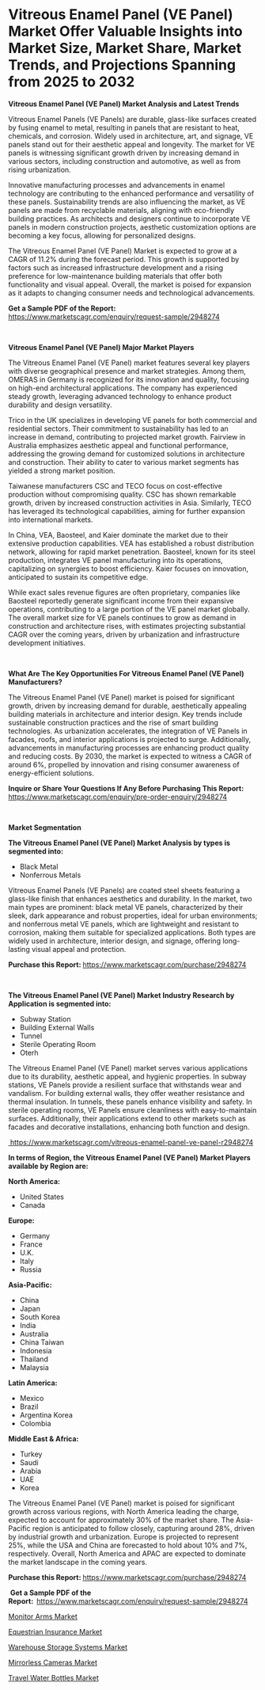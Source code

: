 <p><h1>Vitreous Enamel Panel (VE Panel) Market Offer Valuable Insights into Market Size, Market Share, Market Trends, and Projections Spanning from 2025 to 2032</h1></p><p><strong>Vitreous Enamel Panel (VE Panel) Market Analysis and Latest Trends</strong></p>
<p><p>Vitreous Enamel Panels (VE Panels) are durable, glass-like surfaces created by fusing enamel to metal, resulting in panels that are resistant to heat, chemicals, and corrosion. Widely used in architecture, art, and signage, VE panels stand out for their aesthetic appeal and longevity. The market for VE panels is witnessing significant growth driven by increasing demand in various sectors, including construction and automotive, as well as from rising urbanization. </p><p>Innovative manufacturing processes and advancements in enamel technology are contributing to the enhanced performance and versatility of these panels. Sustainability trends are also influencing the market, as VE panels are made from recyclable materials, aligning with eco-friendly building practices. As architects and designers continue to incorporate VE panels in modern construction projects, aesthetic customization options are becoming a key focus, allowing for personalized designs.</p><p>The Vitreous Enamel Panel (VE Panel) Market is expected to grow at a CAGR of 11.2% during the forecast period. This growth is supported by factors such as increased infrastructure development and a rising preference for low-maintenance building materials that offer both functionality and visual appeal. Overall, the market is poised for expansion as it adapts to changing consumer needs and technological advancements.</p></p>
<p><strong>Get a Sample PDF of the Report:&nbsp;</strong> <a href="https://www.marketscagr.com/enquiry/request-sample/2948274?utm_campaign=1889&utm_medium=2&utm_source=Github&utm_content=ia&utm_term=12032025&utm_id=vitreous-enamel-panel-ve-panel">https://www.marketscagr.com/enquiry/request-sample/2948274</a></p>
<p>&nbsp;</p>
<p><strong>Vitreous Enamel Panel (VE Panel) Major Market Players</strong></p>
<p><p>The Vitreous Enamel Panel (VE Panel) market features several key players with diverse geographical presence and market strategies. Among them, OMERAS in Germany is recognized for its innovation and quality, focusing on high-end architectural applications. The company has experienced steady growth, leveraging advanced technology to enhance product durability and design versatility. </p><p>Trico in the UK specializes in developing VE panels for both commercial and residential sectors. Their commitment to sustainability has led to an increase in demand, contributing to projected market growth. Fairview in Australia emphasizes aesthetic appeal and functional performance, addressing the growing demand for customized solutions in architecture and construction. Their ability to cater to various market segments has yielded a strong market position.</p><p>Taiwanese manufacturers CSC and TECO focus on cost-effective production without compromising quality. CSC has shown remarkable growth, driven by increased construction activities in Asia. Similarly, TECO has leveraged its technological capabilities, aiming for further expansion into international markets.</p><p>In China, VEA, Baosteel, and Kaier dominate the market due to their extensive production capabilities. VEA has established a robust distribution network, allowing for rapid market penetration. Baosteel, known for its steel production, integrates VE panel manufacturing into its operations, capitalizing on synergies to boost efficiency. Kaier focuses on innovation, anticipated to sustain its competitive edge.</p><p>While exact sales revenue figures are often proprietary, companies like Baosteel reportedly generate significant income from their expansive operations, contributing to a large portion of the VE panel market globally. The overall market size for VE panels continues to grow as demand in construction and architecture rises, with estimates projecting substantial CAGR over the coming years, driven by urbanization and infrastructure development initiatives.</p></p>
<p>&nbsp;</p>
<p><strong>What Are The Key Opportunities For Vitreous Enamel Panel (VE Panel) Manufacturers?</strong></p>
<p><p>The Vitreous Enamel Panel (VE Panel) market is poised for significant growth, driven by increasing demand for durable, aesthetically appealing building materials in architecture and interior design. Key trends include sustainable construction practices and the rise of smart building technologies. As urbanization accelerates, the integration of VE Panels in facades, roofs, and interior applications is projected to surge. Additionally, advancements in manufacturing processes are enhancing product quality and reducing costs. By 2030, the market is expected to witness a CAGR of around 6%, propelled by innovation and rising consumer awareness of energy-efficient solutions.</p></p>
<p><strong>Inquire or Share Your Questions If Any Before Purchasing This Report:</strong> <a href="https://www.marketscagr.com/enquiry/pre-order-enquiry/2948274?utm_campaign=1889&utm_medium=2&utm_source=Github&utm_content=ia&utm_term=12032025&utm_id=vitreous-enamel-panel-ve-panel">https://www.marketscagr.com/enquiry/pre-order-enquiry/2948274</a></p>
<p>&nbsp;</p>
<p><strong>Market Segmentation</strong></p>
<p><strong>The Vitreous Enamel Panel (VE Panel) Market Analysis by types is segmented into:</strong></p>
<p><ul><li>Black Metal</li><li>Nonferrous Metals</li></ul></p>
<p><p>Vitreous Enamel Panels (VE Panels) are coated steel sheets featuring a glass-like finish that enhances aesthetics and durability. In the market, two main types are prominent: black metal VE panels, characterized by their sleek, dark appearance and robust properties, ideal for urban environments; and nonferrous metal VE panels, which are lightweight and resistant to corrosion, making them suitable for specialized applications. Both types are widely used in architecture, interior design, and signage, offering long-lasting visual appeal and protection.</p></p>
<p><strong>Purchase this Report:&nbsp;</strong><a href="https://www.marketscagr.com/purchase/2948274?utm_campaign=1889&utm_medium=2&utm_source=Github&utm_content=ia&utm_term=12032025&utm_id=vitreous-enamel-panel-ve-panel">https://www.marketscagr.com/purchase/2948274</a></p>
<p>&nbsp;</p>
<p><strong>The Vitreous Enamel Panel (VE Panel) Market Industry Research by Application is segmented into:</strong></p>
<p><ul><li>Subway Station</li><li>Building External Walls</li><li>Tunnel</li><li>Sterile Operating Room</li><li>Oterh</li></ul></p>
<p><p>The Vitreous Enamel Panel (VE Panel) market serves various applications due to its durability, aesthetic appeal, and hygienic properties. In subway stations, VE Panels provide a resilient surface that withstands wear and vandalism. For building external walls, they offer weather resistance and thermal insulation. In tunnels, these panels enhance visibility and safety. In sterile operating rooms, VE Panels ensure cleanliness with easy-to-maintain surfaces. Additionally, their applications extend to other markets such as facades and decorative installations, enhancing both function and design.</p></p>
<p><a href="https://www.marketscagr.com/vitreous-enamel-panel-ve-panel-r2948274?utm_campaign=1889&utm_medium=2&utm_source=Github&utm_content=ia&utm_term=12032025&utm_id=vitreous-enamel-panel-ve-panel">&nbsp;https://www.marketscagr.com/vitreous-enamel-panel-ve-panel-r2948274</a></p>
<p><strong>In terms of Region, the Vitreous Enamel Panel (VE Panel) Market Players available by Region are:</strong></p>
<p>
    <p> <strong> North America: </strong>
        <ul>
            <li>United States</li>
            <li>Canada</li>
        </ul>
        </p> 
    <p> <strong> Europe: </strong>
        <ul>
            <li>Germany</li>
            <li>France</li>
            <li>U.K.</li>
            <li>Italy</li>
            <li>Russia</li>
        </ul>
        </p> 
    <p> <strong> Asia-Pacific: </strong>
        <ul>
            <li>China</li>
            <li>Japan</li>
            <li>South Korea</li>
            <li>India</li>
            <li>Australia</li>
            <li>China Taiwan</li>
            <li>Indonesia</li>
            <li>Thailand</li>
            <li>Malaysia</li>
        </ul>
        </p> 
    <p> <strong> Latin America: </strong>
        <ul>
            <li>Mexico</li>
            <li>Brazil</li>
            <li>Argentina Korea</li>
            <li>Colombia</li>
        </ul>
        </p> 
    <p> <strong> Middle East & Africa: </strong>
        <ul>
            <li>Turkey</li>
            <li>Saudi</li>
            <li>Arabia</li>
            <li>UAE</li>
            <li>Korea</li>
        </ul>
    </p>
    </p>
<p><p>The Vitreous Enamel Panel (VE Panel) market is poised for significant growth across various regions, with North America leading the charge, expected to account for approximately 30% of the market share. The Asia-Pacific region is anticipated to follow closely, capturing around 28%, driven by industrial growth and urbanization. Europe is projected to represent 25%, while the USA and China are forecasted to hold about 10% and 7%, respectively. Overall, North America and APAC are expected to dominate the market landscape in the coming years.</p></p>
<p><strong>Purchase this Report: </strong><a href="https://www.marketscagr.com/purchase/2948274?utm_campaign=1889&utm_medium=2&utm_source=Github&utm_content=ia&utm_term=12032025&utm_id=vitreous-enamel-panel-ve-panel">https://www.marketscagr.com/purchase/2948274</a></p>
<p>&nbsp;<strong>Get a Sample PDF of the Report:&nbsp;&nbsp;</strong><a href="https://www.marketscagr.com/enquiry/request-sample/2948274?utm_campaign=1889&utm_medium=2&utm_source=Github&utm_content=ia&utm_term=12032025&utm_id=vitreous-enamel-panel-ve-panel">https://www.marketscagr.com/enquiry/request-sample/2948274</a></p>
<p><strong></strong></p>
<p><p><a href="https://github.com/frodanlert/Market-Research-Report-List-1/blob/main/monitor-arms-market.md?utm_campaign=1889&utm_medium=2&utm_source=Github&utm_content=ia&utm_term=12032025&utm_id=vitreous-enamel-panel-ve-panel">Monitor Arms Market</a></p><p><a href="https://github.com/iperitvik8/Market-Research-Report-List-1/blob/main/equestrian-insurance-market.md?utm_campaign=1889&utm_medium=2&utm_source=Github&utm_content=ia&utm_term=12032025&utm_id=vitreous-enamel-panel-ve-panel">Equestrian Insurance Market</a></p><p><a href="https://github.com/ilanarohalgh/Market-Research-Report-List-1/blob/main/warehouse-storage-systems-market.md?utm_campaign=1889&utm_medium=2&utm_source=Github&utm_content=ia&utm_term=12032025&utm_id=vitreous-enamel-panel-ve-panel">Warehouse Storage Systems Market</a></p><p><a href="https://github.com/zdybelzinn/Market-Research-Report-List-1/blob/main/mirrorless-cameras-market.md?utm_campaign=1889&utm_medium=2&utm_source=Github&utm_content=ia&utm_term=12032025&utm_id=vitreous-enamel-panel-ve-panel">Mirrorless Cameras Market</a></p><p><a href="https://github.com/kadutjoelly83/Market-Research-Report-List-1/blob/main/travel-water-bottles-market.md?utm_campaign=1889&utm_medium=2&utm_source=Github&utm_content=ia&utm_term=12032025&utm_id=vitreous-enamel-panel-ve-panel">Travel Water Bottles Market</a></p></p>